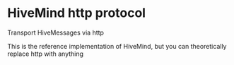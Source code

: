 # HiveMind http protocol

Transport HiveMessages via http

This is the reference implementation of HiveMind, but you can theoretically replace http with anything